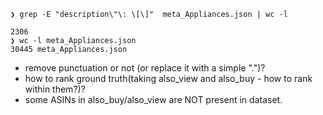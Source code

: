 ```
❯ grep -E "description\"\: \[\]"  meta_Appliances.json | wc -l

2306
❯ wc -l meta_Appliances.json
30445 meta_Appliances.json
```


- remove punctuation or not (or replace it with a simple ".")?
- how to rank ground truth(taking also_view and also_buy - how to rank within them?)?
- some ASINs in also_buy/also_view are NOT present in dataset.

          